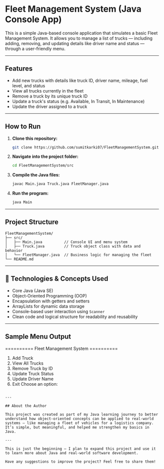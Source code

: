 #  Fleet Management System (Java Console App)

This is a simple Java-based console application that simulates a basic Fleet Management System. It allows you to manage a list of trucks — including adding, removing, and updating details like driver name and status — through a user-friendly menu.

---

##  Features

- Add new trucks with details like truck ID, driver name, mileage, fuel level, and status  
- View all trucks currently in the fleet  
- Remove a truck by its unique truck ID  
- Update a truck's status (e.g. Available, In Transit, In Maintenance)  
- Update the driver assigned to a truck  

---

##  How to Run

1. **Clone this repository:**
   ```bash
   git clone https://github.com/sumitkarki07/FleetManagementSystem.git
   ```

2. **Navigate into the project folder:**
   ```bash
   cd FleetManagementSystem/src
   ```

3. **Compile the Java files:**
   ```bash
   javac Main.java Truck.java FleetManager.java
   ```

4. **Run the program:**
   ```bash
   java Main
   ```

---

##  Project Structure

```
FleetManagementSystem/
├── src/
│   ├── Main.java          // Console UI and menu system
│   ├── Truck.java         // Truck object class with data and behavior
│   └── FleetManager.java  // Business logic for managing the fleet
└── README.md
```

---

## 🧠 Technologies & Concepts Used

- Core Java (Java SE)  
- Object-Oriented Programming (OOP)  
- Encapsulation with getters and setters  
- ArrayLists for dynamic data storage  
- Console-based user interaction using `Scanner`  
- Clean code and logical structure for readability and reusability  

---

## Sample Menu Output


========== Fleet Management System ==========
1. Add Truck
2. View All Trucks
3. Remove Truck by ID
4. Update Truck Status
5. Update Driver Name
6. Exit
Choose an option:
```

---

## About the Author

This project was created as part of my Java learning journey to better understand how object-oriented concepts can be applied to real-world systems — like managing a fleet of vehicles for a logistics company. It’s simple, but meaningful, and helped me strengthen my basics in Java.

---

This is just the beginning — I plan to expand this project and use it to learn more about Java and real-world software development.

Have any suggestions to improve the project? Feel free to share them!
